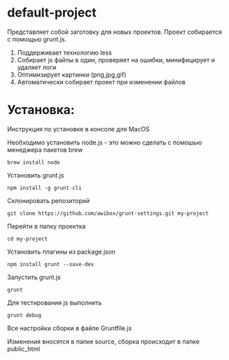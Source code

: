 default-project
==================

Представляет собой заготовку для новых проектов. Проект собирается с помощью grunt.js.

1. Поддерживает технологию less
2. Собирает js файлы в один, проверяет на ошибки, минифицирует и удаляет логи
3. Оптимизирует картинки (png,jpg,gif)
4. Автоматически собирает проект при изменении файлов


Установка:
==================
Инструкция по установке в консоле для MacOS

Необходимо установить node.js - это можно сделать с помошью менеджера пакетов brew
```
brew install node
```

Установить grunt.js
```
npm install -g grunt-cli
```

Склонировать репозиторий
```
git clone https://github.com/awibox/grunt-settings.git my-project
```

Перейти в папку проектка
```
cd my-project
```

Установить плагины из package.json
```
npm install grunt --save-dev
```

Запустить grunt.js
```
grunt
```

Для тестирования js выполнить
```
grunt debug
```

Все настройки сборки в файле Gruntfile.js

Изменения вносятся в папке source, сборка происходит в папке public_html

